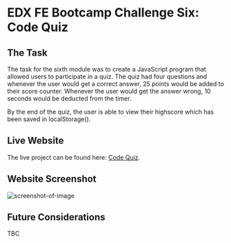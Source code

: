# EDX FE Bootcamp Challenge Six: Code Quiz

## The Task

The task for the sixth module was to create a JavaScript program that allowed users to participate in a quiz. The quiz had four questions and whenever the user would get a correct answer, 25 points would be added to their score counter. Whenever the user would get the answer wrong, 10 seconds would be deducted from the timer.

By the end of the quiz, the user is able to view their highscore which has been saved in localStorage().

## Live Website

The live project can be found here: 
[Code Quiz](https://builtbydans.github.io/EDX_Challenge6_Code-Quiz).

## Website Screenshot

![screenshot-of-image](https://github.com/builtbydans/EDX_Challenge6_Code-Quiz/blob/main/assets/screenshot.png)

## Future Considerations

TBC
